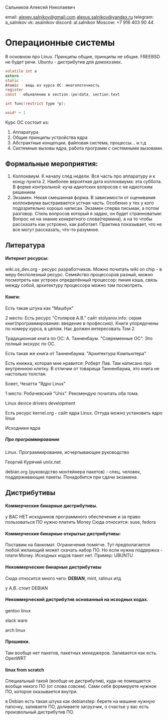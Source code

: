 
Сальников Алексей Николаевич 

email: alexey.salnikov@gmail.com
alexus.salnikov@yandex.ru
telegram: a_salnikov
vk: asalnikov
discord: al.salnikov
Moscow: +7 916 403 90 44


# Операционные системы

В основном про Linux. Принципы общие, принципы не общие. FREEBSD не будет речи.
Ubuntu - дистрибутив для домохозяек. 

```c
volatile int a
extern - 
static -
Atomic - вещь из курса ОС: многопоточность
register 
const - объявлении в section.(ро)data, section.text

int func(restrict type *p);

```

```c
void* + 1
```

Курс ОС состоит из:
1) Аппаратура 
2) Общие принципы устройства ядра
3) Абстрактные концепции, файловая система, процессы... и.т.д
4) Системные вызовы ядра, работа программ с системными вызовами.

## Формальные мероприятия:
1) Коллоквиум. К началу след недели. Вся часть про аппаратуру и к концу пункта 2. Наиболее вероятная дата коллоквиума: эта суббота. В форме контрольной: куча идиотских вопросов с не идиотским решением
2) Экзамен. Некая смешанная форма. В зависимости от оценивания коллоквиума выстраивается устная часть. Особенно у тех у кого подозрительно хорошо написан. Экзамен сперва письмак, а потом разговор. Стиль вопросов который я задаю, он будет странноватым: Вопрос не на знание конкретного слова(термина), а на то чтобы рассказать как устроено, как работает. Практика показывает, что не все могут рассказать, что-то разумное.

## Литература

#### Интернет ресурсы:

wiki.os_dev.org - ресурс разработчиков. Можно почитать
wiki on chip - в меру бесполезный ресурс. Семейство процессоров разный, можно посмотреть как устроен определённый процессор: линия кэша, связь между собой, архитектуру процессора можно там посмотреть. 

#### Книги:

Есть такая штука как "Машбук"

2 место: Есть ресурс "Столяров А.В." сайт stolyarov.info: серия книг(программирование: введение в профессию). Книги упорядочены по номеру курса, в целом. Нас должен интересовать Том 2

Традиционная книга по ОС: А. Танненбаум. "Современные ОС". Это полный экскурс по ОС.

Есть такая же книга от Танненбаума: "Архитектура Компьютера"

Есть книжка, которая мне нравится: Роберт Лав. Там написано про внутреннюю клетку. В отличии от товарища Танненбаума, это книга не настолько толстая. 

Бовет, Чезатти "Ядро Linux"

1 место: Робачевский "Unix". Рекомендую почитать оба тома. 

Linux device drivers development

Есть ресурс kernel.org - сайт ядра Linux. Оттуда можно установить ядро linux

Исходники ядра

##### Про программирование

Linux. Программирование, исчерпывающее руководство

Георгий Курячий uniix.net

debian.org (руководство монтейнера пакетов) - спец. человек, поддерживающие пакеты. Понадобится при сдачи экзамена.

## Дистрибутивы

#### Коммерческие бинарные дистрибутивы. 

у ВАС НЕТ исходников программного обеспечение и за право пользоваться ПО нужно платить Money
Сюда относится: suse, fedora

#### Коммерческие бинарные открытые дистрибутивы:

Поставим на банкомат. Ограничения помягче. Тут предполагается любой желающий может скачать набор ПО. Но если нужна поддержка - плати Money. Исходных кодов пакет нет.
Пример: UBUNTU
#### Некоммерческие бинарные дистрибутивы

Сюда относится много чего: **DEBIAN**, mint, ralinux итд

у А.В. стоит DEBIAN

#### Некоммерческий дистрибутив основанный на исходных кодах.

gentoo linux

slack ware

arch linux

#### Прошивки. 

Там вообще нет пакетов, пакетных менеджеров. Заливается как есть. 
OpenWRT

#### linux from scratch

Специальный такой (вообще не дистрибутив), куда не помещается вообще никого ПО (от слова совсем). Сами себе формируете нужное ПО, которое оказывается внутри.

в Debian есть такая штука как debianstep: берете на машине нужную папочку, заливаете ПО, доливаете загрузчик, о счастье у вас есть произвольный дистрибутив ПО.


